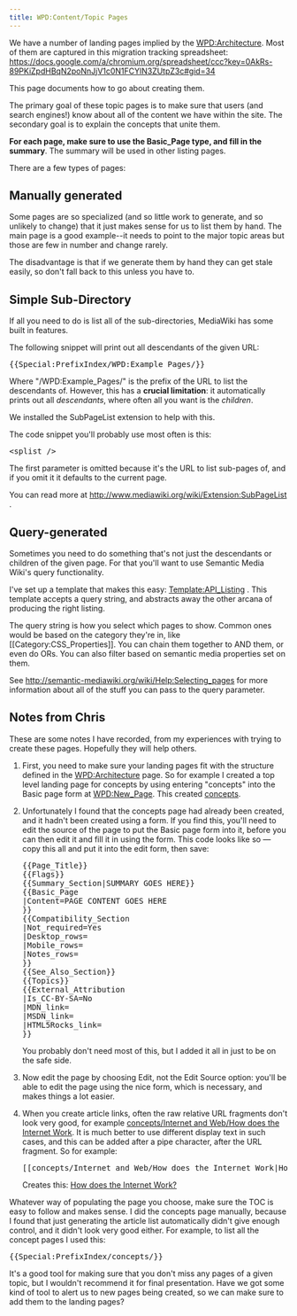 ```yaml
---
title: WPD:Content/Topic Pages
---
```

<p>We have a number of landing pages implied by the <a href="/wiki/WPD:Architecture" title="WPD:Architecture">WPD:Architecture</a>. Most of them are captured in this migration tracking spreadsheet: <a rel="nofollow" class="external free" href="https://docs.google.com/a/chromium.org/spreadsheet/ccc?key=0AkRs-89PKiZpdHBqN2poNnJjV1c0N1FCYlN3ZUtpZ3c#gid=34">https://docs.google.com/a/chromium.org/spreadsheet/ccc?key=0AkRs-89PKiZpdHBqN2poNnJjV1c0N1FCYlN3ZUtpZ3c#gid=34</a>
</p><p>This page documents how to go about creating them.
</p><p>The primary goal of these topic pages is to make sure that users (and search engines!) know about all of the content we have within the site. The secondary goal is to explain the concepts that unite them.
</p><p><b>For each page, make sure to use the Basic_Page type, and fill in the summary</b>. The summary will be used in other listing pages.
</p><p>There are a few types of pages:
</p>
<h2><span class="mw-headline" id="Manually_generated">Manually generated</span></h2>
<p>Some pages are so specialized (and so little work to generate, and so unlikely to change) that it just makes sense for us to list them by hand. The main page is a good example--it needs to point to the major topic areas but those are few in number and change rarely.
</p><p>The disadvantage is that if we generate them by hand they can get stale easily, so don't fall back to this unless you have to.
</p>
<h2><span class="mw-headline" id="Simple_Sub-Directory">Simple Sub-Directory</span></h2>
<p>If all you need to do is list all of the sub-directories, MediaWiki has some built in features.
</p><p>The following snippet will print out all descendants of the given URL:
</p>
<pre>
{{Special:PrefixIndex/WPD:Example_Pages/}}
</pre>
<p>Where "/WPD:Example_Pages/" is the prefix of the URL to list the descendants of. However, this has a <b>crucial limitation</b>: it automatically prints out all <i>descendants</i>, where often all you want is the <i>children</i>.
</p><p>We installed the SubPageList extension to help with this.
</p><p>The code snippet you'll probably use most often is this: 
</p>
<div dir="ltr" class="mw-geshi mw-code mw-content-ltr"><div class="html5 source-html5"><pre class="de1"><span class="sc2">&lt;splist <span class="sy0">/</span>&gt;</span></pre></div></div>
<p>The first parameter is omitted because it's the URL to list sub-pages of, and if you omit it it defaults to the current page.
</p><p>You can read more at <a class="external free" href="http://www.mediawiki.org/wiki/Extension:SubPageList">http://www.mediawiki.org/wiki/Extension:SubPageList</a> .
</p>
<h2><span class="mw-headline" id="Query-generated">Query-generated</span></h2>
<p>Sometimes you need to do something that's not just the descendants or children of the given page. For that you'll want to use Semantic Media Wiki's query functionality.
</p><p>I've set up a template that makes this easy: <a href="/wiki/Template:API_Listing" title="Template:API Listing">Template:API_Listing</a> . This template accepts a query string, and abstracts away the other arcana of producing the right listing.
</p><p>The query string is how you select which pages to show. Common ones would be based on the category they're in, like [[Category:CSS_Properties]]. You can chain them together to AND them, or even do ORs. You can also filter based on semantic media properties set on them.
</p><p>See <a rel="nofollow" class="external free" href="http://semantic-mediawiki.org/wiki/Help:Selecting_pages">http://semantic-mediawiki.org/wiki/Help:Selecting_pages</a> for more information about all of the stuff you can pass to the query parameter.
</p>
<h2><span class="mw-headline" id="Notes_from_Chris">Notes from Chris</span></h2>
<p>These are some notes I have recorded, from my experiences with trying to create these pages. Hopefully they will help others.
</p>
<ol>

<li>
<p>First, you need to make sure your landing pages fit with the structure defined in the <a href="/wiki/WPD:Architecture" title="WPD:Architecture">WPD:Architecture</a> page. So for example I created a top level landing page for concepts by using entering "concepts" into the Basic page form at <a href="/wiki/WPD:New_Page" title="WPD:New Page">WPD:New_Page</a>. This created <a href="/wiki/concepts" title="concepts">concepts</a>.</p>
</li>
<li>
<p>Unfortunately I found that the concepts page had already been created, and it hadn't been created using a form. If you find this, you'll need to edit the source of the page to put the Basic page form into it, before you can then edit it and fill it in using the form. This code looks like so — copy this all and put it into the edit form, then save:</p>
<pre>{{Page_Title}}
{{Flags}}
{{Summary_Section|SUMMARY GOES HERE}}
{{Basic_Page
|Content=PAGE CONTENT GOES HERE
}}
{{Compatibility_Section
|Not_required=Yes
|Desktop_rows=
|Mobile_rows=
|Notes_rows=
}}
{{See_Also_Section}}
{{Topics}}
{{External_Attribution
|Is_CC-BY-SA=No
|MDN_link=
|MSDN_link=
|HTML5Rocks_link=
}}</pre>
<p>You probably don't need most of this, but I added it all in just to be on the safe side.</p>
</li>
<li>
<p>Now edit the page by choosing Edit, not the Edit Source option: you'll be able to edit the page using the nice form, which is necessary, and makes things a lot easier.</p>
</li>
<li>
<p>When you create article links, often the raw relative URL fragments don't look very good, for example <a href="/wiki/concepts/Internet_and_Web/How_does_the_Internet_Work" title="concepts/Internet and Web/How does the Internet Work">concepts/Internet and Web/How does the Internet Work</a>. It is much better to use different display text in such cases, and this can be added after a pipe character, after the URL fragment. So for example:</p>
<pre>[[concepts/Internet and Web/How does the Internet Work|How does the Internet Work?]]</pre>
<p>Creates this: <a href="/wiki/concepts/Internet_and_Web/How_does_the_Internet_Work" title="concepts/Internet and Web/How does the Internet Work">How does the Internet Work?</a></p>
</li>
</ol>
<p>Whatever way of populating the page you choose, make sure the TOC is easy to follow and makes sense. I did the concepts page manually, because I found that just generating the article list automatically didn't give enough control, and it didn't look very good either. For example, to list all the concept pages I used this:
</p>
<pre>{{Special:PrefixIndex/concepts/}}</pre>
<p>It's a good tool for making sure that you don't miss any pages of a given topic, but I wouldn't recommend it for final presentation. Have we got some kind of tool to alert us to new pages being created, so we can make sure to add them to the landing pages?
</p>
<!-- 
NewPP limit report
CPU time usage: 0.025 seconds
Real time usage: 0.027 seconds
Preprocessor visited node count: 53/1000000
Preprocessor generated node count: 144/1000000
Post‐expand include size: 0/2097152 bytes
Template argument size: 0/2097152 bytes
Highest expansion depth: 2/40
Expensive parser function count: 0/100
-->

<!-- 
Transclusion expansion time report (%,ms,calls,template)
100.00%    0.000      1 - -total
-->

<!-- Saved in parser cache with key wpwiki:pcache:idhash:1398-0!*!0!!*!*!*!esi=1 and timestamp 20150730230403 and revision id 101678
 -->
